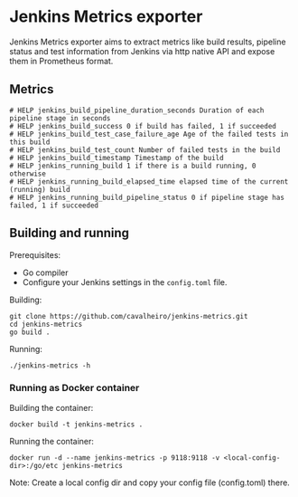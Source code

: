 # Jenkins Metrics exporter

Jenkins Metrics exporter aims to extract metrics like build results, pipeline status and test information from Jenkins via http native API and expose them in Prometheus format.

## Metrics

```
# HELP jenkins_build_pipeline_duration_seconds Duration of each pipeline stage in seconds
# HELP jenkins_build_success 0 if build has failed, 1 if succeeded
# HELP jenkins_build_test_case_failure_age Age of the failed tests in this build
# HELP jenkins_build_test_count Number of failed tests in the build
# HELP jenkins_build_timestamp Timestamp of the build
# HELP jenkins_running_build 1 if there is a build running, 0 otherwise
# HELP jenkins_running_build_elapsed_time elapsed time of the current (running) build
# HELP jenkins_running_build_pipeline_status 0 if pipeline stage has failed, 1 if succeeded
```

## Building and running

Prerequisites:

- Go compiler
- Configure your Jenkins settings in the `config.toml` file.

Building:

```
git clone https://github.com/cavalheiro/jenkins-metrics.git
cd jenkins-metrics
go build .
```

Running:

`./jenkins-metrics -h` 

### Running as Docker container

Building the container:

`docker build -t jenkins-metrics .`

Running the container:

`docker run -d --name jenkins-metrics -p 9118:9118 -v <local-config-dir>:/go/etc jenkins-metrics`

Note: Create a local config dir <local-config-dir> and copy your config file (config.toml) there.


